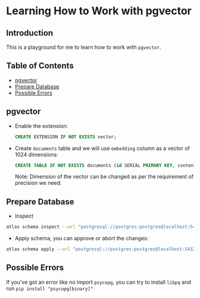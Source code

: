 # Learning How to Work with pgvector

## Introduction

This is a playground for me to learn how to work with `pgvector`.

## Table of Contents
- [pgvector](#pgvector)
- [Prepare Database](#prepare-database)
- [Possible Errors](#possible-errors)

## pgvector

- Enable the extension:
	```sql
	CREATE EXTENSION IF NOT EXISTS vector;
	```
- Create `documents` table and we will use `embedding` column as a vector of 1024 dimensions:
	```sql
	CREATE TABLE IF NOT EXISTS documents (id SERIAL PRIMARY KEY, content TEXT, embedding vector(1024));
	```
	Note: Dimension of the vector can be changed as per the requirement of precision we need.

## Prepare Database

- Inspect
```sh
atlas schema inspect --url "postgresql://postgres:postgres@localhost:5432/songs?sslmode=disable"
```

- Apply schema, you can approve or abort the changes:
```sh
atlas schema apply --url "postgresql://postgres:postgres@localhost:5432/songs?sslmode=disable" --to "file://migrations/schema.hcl"
```

## Possible Errors

If you've got an error like no import `psycopg`, you can try to install `libpq` and run `pip install "psycopg[binary]"`
